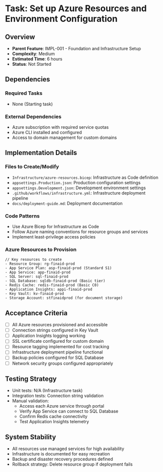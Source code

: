 # Task: Set up Azure Resources and Environment Configuration

## Overview
- **Parent Feature**: IMPL-001 - Foundation and Infrastructure Setup
- **Complexity**: Medium
- **Estimated Time**: 6 hours
- **Status**: Not Started

## Dependencies
### Required Tasks
- None (Starting task)

### External Dependencies
- Azure subscription with required service quotas
- Azure CLI installed and configured
- Access to domain management for custom domains

## Implementation Details
### Files to Create/Modify
- `Infrastructure/azure-resources.bicep`: Infrastructure as Code definition
- `appsettings.Production.json`: Production configuration settings
- `appsettings.Development.json`: Development environment settings
- `.github/workflows/infrastructure.yml`: Infrastructure deployment pipeline
- `docs/deployment-guide.md`: Deployment documentation

### Code Patterns
- Use Azure Bicep for Infrastructure as Code
- Follow Azure naming conventions for resource groups and services
- Implement least-privilege access policies

### Azure Resources to Provision
```bicep
// Key resources to create
- Resource Group: rg-finaid-prod
- App Service Plan: asp-finaid-prod (Standard S1)
- App Service: app-finaid-prod
- SQL Server: sql-finaid-prod
- SQL Database: sqldb-finaid-prod (Basic tier)
- Redis Cache: redis-finaid-prod (Basic C0)
- Application Insights: appi-finaid-prod
- Key Vault: kv-finaid-prod
- Storage Account: stfinaidprod (for document storage)
```

## Acceptance Criteria
- [ ] All Azure resources provisioned and accessible
- [ ] Connection strings configured in Key Vault
- [ ] Application Insights logging working
- [ ] SSL certificate configured for custom domain
- [ ] Resource tagging implemented for cost tracking
- [ ] Infrastructure deployment pipeline functional
- [ ] Backup policies configured for SQL Database
- [ ] Network security groups configured appropriately

## Testing Strategy
- Unit tests: N/A (Infrastructure task)
- Integration tests: Connection string validation
- Manual validation: 
  - Access each Azure service through portal
  - Verify App Service can connect to SQL Database
  - Confirm Redis cache connectivity
  - Test Application Insights telemetry

## System Stability
- All resources use managed services for high availability
- Infrastructure is documented for easy recreation
- Backup and disaster recovery procedures defined
- Rollback strategy: Delete resource group if deployment fails